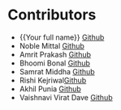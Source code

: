 # Contributors

- {{Your full name}} [Github](https://github.com/{{your-github-username}})
- Noble Mittal [Github](https://github.com/beingnoble03)
- Amrit Prakash [Github](https://github.com/Amritprakash2704)
- Bhoomi Bonal [Github](https://github.com/bbahd30)
- Samrat Middha [Github](https://github.com/samratmiddha)
- Rishi Kejriwal[Github](https://github.com/Kej-r03)
- Akhil Punia [Github](https://github.com/Ak216puniA)
- Vaishnavi Virat Dave [Github](https://github.com/DaveVaishnavi)
